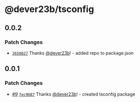 # @dever23b/tsconfig

## 0.0.2

### Patch Changes

- [`3650827`](https://github.com/dever23b/ts-common/commit/3650827971d34b403c4c1715f31264405d6572a4) Thanks [@dever23b](https://github.com/dever23b)! - added repo to package.json

## 0.0.1

### Patch Changes

- [#9](https://github.com/dever23b/ts-common/pull/9) [`7ec9687`](https://github.com/dever23b/ts-common/commit/7ec9687bc1dc35750c01968afcac89f512827d75) Thanks [@dever23b](https://github.com/dever23b)! - created tsconfig package
